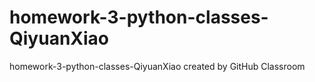 # homework-3-python-classes-QiyuanXiao
homework-3-python-classes-QiyuanXiao created by GitHub Classroom
